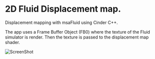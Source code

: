 2D Fluid Displacement map.
=================

Displacement mapping with msaFluid using Cinder C++.

The app uses a Frame Buffer Object (FB0) where the texture of the Fluid simulator is render. Then the texture 
is passed to the displacement map shader.

![ScreenShot](https://raw.github.com/ThomasLengeling/DisplacementFluid/master/1616.png)
